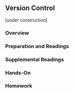 ## Version Control

[under construction]

### Overview


### Preparation and Readings

### Supplemental Readings

### Hands-On

### Homework

